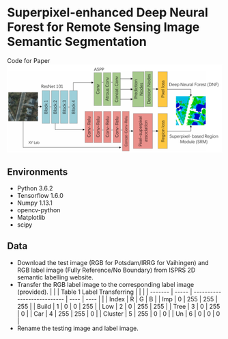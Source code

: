 # Superpixel-enhanced Deep Neural Forest for Remote Sensing Image Semantic Segmentation
Code for Paper 
![Superpixel-enhanced Deep Neural Forest for Remote Sensing Image Semantic Segmentation](https://github.com/whulixiya/ML/blob/master/mlPIPIP.png)

## Environments
* Python 3.6.2
* Tensorflow 1.6.0
* Numpy 1.13.1
* opencv-python
* Matplotlib
* scipy

## Data
*	Download the test image (RGB for Potsdam/IRRG for Vaihingen) and RGB label image (Fully Reference/No Boundary) from ISPRS 2D semantic labelling website.
*	Transfer the RGB label image to the corresponding label image (provided).
|         |       | Table 1 Label  Transferring |      |      |
| ------- | ----- | --------------------------- | ---- | ---- |
|         | Index | R                           | G    | B    |
| Imp     | 0     | 255                         | 255  | 255  |
| Build   | 1     | 0                           | 0    | 255  |
| Low     | 2     | 0                           | 255  | 255  |
| Tree    | 3     | 0                           | 255  | 0    |
| Car     | 4     | 255                         | 255  | 0    |
| Cluster | 5     | 255                         | 0    | 0    |
| Un      | 6     | 0                           | 0    | 0    |
*	Rename the testing image and label image.

